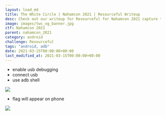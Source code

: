 ```yaml
---
layout: load_md
title: The White Circle | Nahamcon 2021 | Resourceful Writeup
desc: Check out our writeup for Resourceful for Nahamcon 2021 capture the flag competition.
image: images/twc_og_banner.jpg
ctf: Nahamcon 2021
parent: nahamcon_2021
category: android
challenge: Resourceful
tags: "android, adb"
date: 2021-03-15T00:00:00+00:00
last_modified_at: 2021-03-15T00:00:00+00:00
---
```




* enable usb debugging
* connect usb
* use adb shell

![](https://i.imgur.com/zKKWr8I.png)

* flag will appear on phone

![](https://i.imgur.com/KnVfrNd.jpg)
